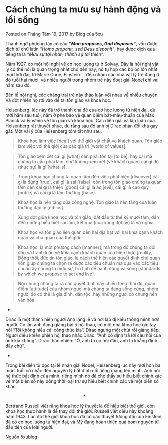 # Cách chúng ta mưu sự hành động và lối sống

Posted on Tháng Tám 19, 2017 by Blog của 5xu

Thành ngữ phương tây có câu **_“Man proposes, God disposes”_**, vốn được dịch từ chữ latin _“Homo proponit, sed Deus disponit”_, hay được dịch qua tiếng ta là _“Mưu sự tại nhân, thành sự tại thiên”_.

Năm 1927, có một hội nghị về cơ học lượng tử ở Solvay. Đây là hội nghị vật lý có thể nói là quan trọng nhất cho đến nay, nó tụ họp các bộ óc lớn nhất mọi thời đại, từ Marie Curie, Einstein … đến nhóm các nhà vật lý trẻ đang ở độ tuổi hai mươi, và nhiều người trong nhóm trẻ này đoạt giải Nobel chỉ vài năm sau đó.  

Bên lề hội nghị, các chàng trai trẻ này thảo luận với nhau về nhiều chuyện. Và đột nhiên họ rơi vào đề tài tôn giáo và khoa học.  

Heisenberg, lúc này đã trở thành cha đẻ của cơ học lượng tử hiện đại, dù mới hăm sáu tuổi, nằm ở phe bảo vệ quan điểm bất-mâu-thuẫn của Max Planck và Einstein về tôn giáo và khoa học. Các diễn giải và lập luận của Heisenberg rất thuyết phục, dù rằng sau đó anh bị Dirac phản đối khá gay gắt. Một vài ý của Heisenberg tóm tắt như sau.  

> Khoa học làm việc [deal] với thế giới vật chất và khách quan. Tôn giáo làm việc với thế giới của các giá trị [world of values].  

> Tôn giáo xem xét cái gì [what] cần phải tồn tại [to be], hay cái mà chúng ta cần phải làm, chứ không xem xét (về khách quan) cái gì đó (thực sự) là gì [what is].  

> Trong khoa học chúng ta quan tâm đến việc phát hiện [discover] cái gì là đúng [true], cái gì là sai [false]; còn trong tôn giáo chúng ta quan tâm đến cái gì là thiện [good] cái gì là ác [evil], cái gì là cao quý [noble] và cái gì là tầm thường [base].  

> Khoa học là nền tảng của công nghệ. Tôn giáo là nền tảng của luân thường đạo lý [ethics].  

> Xung đột giữa khoa học và tôn giáo, bắt đầu từ thế kỷ mười tám, dẫn đến những hiểu biết sai lầm, kết quả (của xung đột ấy) là vô nghĩa.  

> Khoa học và tôn giáo liên quan đến hai địa hạt với hai khía cạnh khách quan và chủ quan của thế giới.  

> Khoa học, là một phương cách [manner], mà trong đó chúng ta đối đầu và tranh luận về khía cạnh khách quan của hiện thực [reality]. Đồng thời, đức tin tôn giáo, là cách thể hiện các quyết định chủ quan vốn giúp chúng ta chọn ra được các tiêu chuẩn mà dựa vào các tiêu chuẩn ấy chúng ta mưu sự, trù tính để hành động và sống [standards by which we propose to act and live].  

> Nói chung chúng ta ra các quyết định này chiểu theo thái độ, quan điểm [attitude] của nhóm người mà chúng ta đang sống cùng, nhóm người đó có thể là gia đình, dân tộc, hay những người có chung nền văn hóa.  

*

Dirac là một thanh niên người Anh lặng lẽ và hơi lập dị kiểu thông minh hơn người. Có lần anh đang giảng bài ở hội thảo, có một nhà khoa học giơ tay nói “Tôi không hiểu cái công thức kia”. Dirac ngưng một chút rồi giảng tiếp. Người điều khiển phiên hội thảo nhắc Dirac: “Anh có định trả lời câu hỏi của anh kia không”. Dirac thản nhiên: “Ô, anh ta có hỏi đâu, anh ta khẳng định đấy chứ”.  

*

Trong bài diễn từ đọc tại lễ nhận giải Nobel, Heisenberg lúc này mới hơn ba mươi tuổi có nhắc đến nguyên lý bất định nổi tiếng mang tên mình. Anh nói hệ thức bất định của mình, riêng mình nó đã cho thấy sự hiểu biết chính xác về một biến số này đồng thời loại trừ sự hiểu biết chính xác về một biến số khác.  

<div align="center">*</div>

Bertrand Russell viết rằng khoa học lý thuyết là để hiểu biết thế giới, còn khoa học thực hành là để thay đổi thế giới. Russell viết điều này khoảng năm 1943. Lúc đó thế giới khoa học đã có các thuyết tương đối của Einstein, đã có cơ học lượng tử hiện đại, và Mỹ đang hoàn thiện quả bom nguyên tử đầu tiên của loài người.  

Nguồn [5xublog](https://5xublog.wordpress.com/2017/08/19/cach-chung-ta-muu-su-hanh-dong-va-loi-song/)